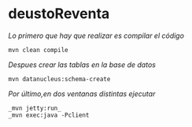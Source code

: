 # deustoReventa
_Lo primero que hay que realizar es compilar el código_

```
mvn clean compile
```

_Despues crear las tablas en la base de datos_
```
mvn datanucleus:schema-create
```
_Por último,en dos ventanas distintas ejecutar_

```
_mvn jetty:run_
_mvn exec:java -Pclient
```
